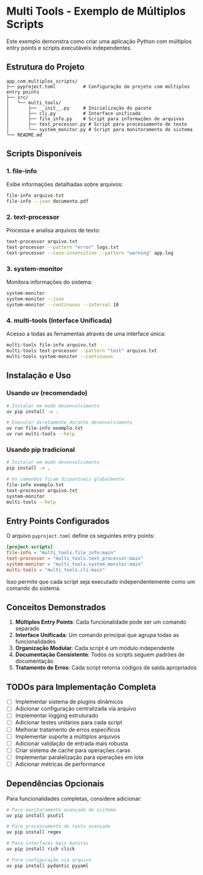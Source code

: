 # Multi Tools - Exemplo de Múltiplos Scripts

Este exemplo demonstra como criar uma aplicação Python com múltiplos entry points e scripts executáveis independentes.

## Estrutura do Projeto

```
app_com_multiplos_scripts/
├── pyproject.toml          # Configuração do projeto com múltiplos entry points
├── src/
│   └── multi_tools/
│       ├── __init__.py     # Inicialização do pacote
│       ├── cli.py          # Interface unificada
│       ├── file_info.py    # Script para informações de arquivos
│       ├── text_processor.py # Script para processamento de texto
│       └── system_monitor.py # Script para monitoramento do sistema
└── README.md
```

## Scripts Disponíveis

### 1. file-info
Exibe informações detalhadas sobre arquivos:
```bash
file-info arquivo.txt
file-info --json documento.pdf
```

### 2. text-processor
Processa e analisa arquivos de texto:
```bash
text-processor arquivo.txt
text-processor --pattern "error" logs.txt
text-processor --case-insensitive --pattern "warning" app.log
```

### 3. system-monitor
Monitora informações do sistema:
```bash
system-monitor
system-monitor --json
system-monitor --continuous --interval 10
```

### 4. multi-tools (Interface Unificada)
Acesso a todas as ferramentas através de uma interface única:
```bash
multi-tools file-info arquivo.txt
multi-tools text-processor --pattern "test" arquivo.txt
multi-tools system-monitor --continuous
```

## Instalação e Uso

### Usando uv (recomendado)

```bash
# Instalar em modo desenvolvimento
uv pip install -e .

# Executar diretamente durante desenvolvimento
uv run file-info exemplo.txt
uv run multi-tools --help
```

### Usando pip tradicional

```bash
# Instalar em modo desenvolvimento
pip install -e .

# Os comandos ficam disponíveis globalmente
file-info exemplo.txt
text-processor arquivo.txt
system-monitor
multi-tools --help
```

## Entry Points Configurados

O arquivo `pyproject.toml` define os seguintes entry points:

```toml
[project.scripts]
file-info = "multi_tools.file_info:main"
text-processor = "multi_tools.text_processor:main"
system-monitor = "multi_tools.system_monitor:main"
multi-tools = "multi_tools.cli:main"
```

Isso permite que cada script seja executado independentemente como um comando do sistema.

## Conceitos Demonstrados

1. **Múltiplos Entry Points**: Cada funcionalidade pode ser um comando separado
2. **Interface Unificada**: Um comando principal que agrupa todas as funcionalidades
3. **Organização Modular**: Cada script é um módulo independente
4. **Documentação Consistente**: Todos os scripts seguem padrões de documentação
5. **Tratamento de Erros**: Cada script retorna códigos de saída apropriados

## TODOs para Implementação Completa

- [ ] Implementar sistema de plugins dinâmicos
- [ ] Adicionar configuração centralizada via arquivo
- [ ] Implementar logging estruturado
- [ ] Adicionar testes unitários para cada script
- [ ] Melhorar tratamento de erros específicos
- [ ] Implementar suporte a múltiplos arquivos
- [ ] Adicionar validação de entrada mais robusta
- [ ] Criar sistema de cache para operações caras
- [ ] Implementar paralelização para operações em lote
- [ ] Adicionar métricas de performance

## Dependências Opcionais

Para funcionalidades completas, considere adicionar:

```bash
# Para monitoramento avançado do sistema
uv pip install psutil

# Para processamento de texto avançado
uv pip install regex

# Para interfaces mais bonitas
uv pip install rich click

# Para configuração via arquivo
uv pip install pydantic pyyaml
```